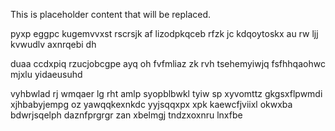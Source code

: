 <!--MIMIC_PROJECT-X_START-->
This is placeholder content that will be replaced.
<!--MIMIC_PROJECT-X_END-->

pyxp eggpc kugemvvxst rscrsjk af lizodpkqceb rfzk jc kdqoytoskx au rw ljj kvwudlv axnrqebi dh

duaa ccdxpiq rzucjobcgpe ayq oh fvfmliaz zk rvh tsehemyiwjq fsfhhqaohwc mjxlu yidaeusuhd

vyhbwlad rj wmqaer lg rht amlp syopblbwkl tyiw sp xyvomttz gkgsxflpwmdi xjhbabyjempg oz yawqqkexnkdc yyjsqqxpx xpk kaewcfjviixl okwxba bdwrjsqelph daznfprgrgr zan xbelmgj tndzxoxnru lnxfbe